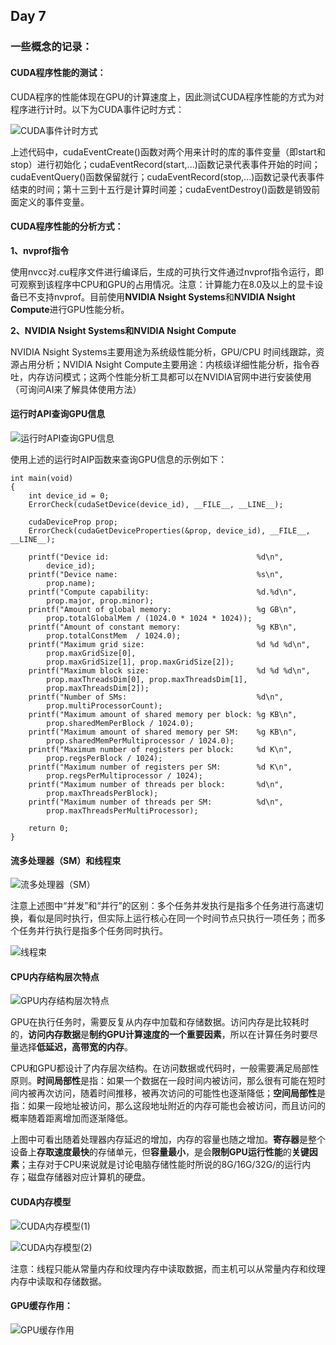 ## Day 7

### 一些概念的记录：

#### CUDA程序性能的测试：

CUDA程序的性能体现在GPU的计算速度上，因此测试CUDA程序性能的方式为对程序进行计时。以下为CUDA事件记时方式：

![CUDA事件计时方式](.\CUDA事件计时方式.png)

上述代码中，cudaEventCreate()函数对两个用来计时的库的事件变量（即start和stop）进行初始化；cudaEventRecord(start,...)函数记录代表事件开始的时间；cudaEventQuery()函数保留就行；cudaEventRecord(stop,...)函数记录代表事件结束的时间；第十三到十五行是计算时间差；cudaEventDestroy()函数是销毁前面定义的事件变量。

#### CUDA程序性能的分析方式：

**1、nvprof指令**

使用nvcc对.cu程序文件进行编译后，生成的可执行文件通过nvprof指令运行，即可观察到该程序中CPU和GPU的占用情况。注意：计算能力在8.0及以上的显卡设备已不支持nvprof。目前使用**NVIDIA Nsight Systems**和**NVIDIA Nsight Compute**进行GPU性能分析。

**2、NVIDIA Nsight Systems和NVIDIA Nsight Compute**

NVIDIA Nsight Systems主要用途为系统级性能分析，GPU/CPU 时间线跟踪，资源占用分析；NVIDIA Nsight Compute主要用途：内核级详细性能分析，指令吞吐，内存访问模式；这两个性能分析工具都可以在NVIDIA官网中进行安装使用（可询问AI来了解具体使用方法）

#### 运行时API查询GPU信息

![运行时API查询GPU信息](.\运行时API查询GPU信息.png)

使用上述的运行时AIP函数来查询GPU信息的示例如下：

```
int main(void)
{
    int device_id = 0;
    ErrorCheck(cudaSetDevice(device_id), __FILE__, __LINE__);

    cudaDeviceProp prop;
    ErrorCheck(cudaGetDeviceProperties(&prop, device_id), __FILE__, __LINE__);

    printf("Device id:                                 %d\n",
        device_id);
    printf("Device name:                               %s\n",
        prop.name);
    printf("Compute capability:                        %d.%d\n",
        prop.major, prop.minor);
    printf("Amount of global memory:                   %g GB\n",
        prop.totalGlobalMem / (1024.0 * 1024 * 1024));
    printf("Amount of constant memory:                 %g KB\n",
        prop.totalConstMem  / 1024.0);
    printf("Maximum grid size:                         %d %d %d\n",
        prop.maxGridSize[0], 
        prop.maxGridSize[1], prop.maxGridSize[2]);
    printf("Maximum block size:                        %d %d %d\n",
        prop.maxThreadsDim[0], prop.maxThreadsDim[1], 
        prop.maxThreadsDim[2]);
    printf("Number of SMs:                             %d\n",
        prop.multiProcessorCount);
    printf("Maximum amount of shared memory per block: %g KB\n",
        prop.sharedMemPerBlock / 1024.0);
    printf("Maximum amount of shared memory per SM:    %g KB\n",
        prop.sharedMemPerMultiprocessor / 1024.0);
    printf("Maximum number of registers per block:     %d K\n",
        prop.regsPerBlock / 1024);
    printf("Maximum number of registers per SM:        %d K\n",
        prop.regsPerMultiprocessor / 1024);
    printf("Maximum number of threads per block:       %d\n",
        prop.maxThreadsPerBlock);
    printf("Maximum number of threads per SM:          %d\n",
        prop.maxThreadsPerMultiProcessor);

    return 0;
}
```

#### 流多处理器（SM）和线程束

![流多处理器（SM）](.\流多处理器(SM).png)

注意上述图中“并发”和“并行”的区别：多个任务并发执行是指多个任务进行高速切换，看似是同时执行，但实际上运行核心在同一个时间节点只执行一项任务；而多个任务并行执行是指多个任务同时执行。

![线程束](.\线程束.png)

#### CPU内存结构层次特点

![GPU内存结构层次特点](.\GPU内存结构层次特点.png)

​        GPU在执行任务时，需要反复从内存中加载和存储数据。访问内存是比较耗时的，**访问内存数据**是**制约GPU计算速度的一个重要因素**，所以在计算任务时要尽量选择**低延迟，高带宽的内存**。

​        CPU和GPU都设计了内存层次结构。在访问数据或代码时，一般需要满足局部性原则。**时间局部性**是指：如果一个数据在一段时间内被访问，那么很有可能在短时间内被再次访问，随着时间推移，被再次访问的可能性也逐渐降低；**空间局部性**是指：如果一段地址被访问，那么这段地址附近的内存可能也会被访问，而且访问的概率随着距离增加而逐渐降低。

​        上图中可看出随着处理器内存延迟的增加，内存的容量也随之增加。**寄存器**是整个设备上**存取速度最快**的存储单元，但**容量最小**，是会**限制GPU运行性能**的**关键因素**；主存对于CPU来说就是讨论电脑存储性能时所说的8G/16G/32G/的运行内存；磁盘存储器对应计算机的硬盘。

#### CUDA内存模型

![CUDA内存模型(1)](.\CUDA内存模型(1).png)

![CUDA内存模型(2)](.\CUDA内存模型(2).png)

注意：线程只能从常量内存和纹理内存中读取数据，而主机可以从常量内存和纹理内存中读取和存储数据。

#### GPU缓存作用：

![GPU缓存作用](.\GPU缓存作用.png)